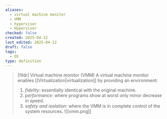 ```yaml
---
aliases:
  - virtual machine monitor
  - VMM
  - hypervisor
  - Hypervisor
checked: false
created: 2025-04-12
last_edited: 2025-04-12
draft: false
tags:
  - OS
type: definition
---
```

>[!tldr] Virtual machine monitor (VMM)
>A virtual machine monitor enables [[Virtualization|virtualization]] by providing an environment:
>1. *fidelity*: essentially identical with the original machine.
>2. *performance*: where programs show at worst only minor decrease in speed.
>3. *safety and isolation*: where the VMM is in complete control of the system resources.
>![[vmm.png]]

